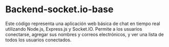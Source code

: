 # Backend-socket.io-base
Este código representa una aplicación web básica de chat en tiempo real utilizando Node.js, Express.js y Socket.IO. Permite a los usuarios conectarse, agregar sus nombres y correos electrónicos, y ver una lista de todos los usuarios conectados.

